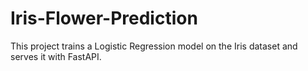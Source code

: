 # Iris-Flower-Prediction
This project trains a Logistic Regression model on the Iris dataset and serves it with FastAPI.
